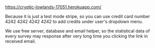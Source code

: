 https://cryptic-lowlands-17051.herokuapp.com/

Because it is just a test mode stripe, so you can use credit card number 4242
4242 4242 4242 to add credits under user's dropdown menu.

We use free server, database and email helper, so the statistical data of every
survey may response after very long time you clicking the link in received
email.
